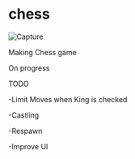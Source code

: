 # chess

![Capture](https://user-images.githubusercontent.com/31745861/102680980-c6f04380-4200-11eb-93cb-e8c485a38645.PNG)

Making Chess game

On progress

TODO

-Limit Moves when King is checked

-Castling

-Respawn

-Improve UI
